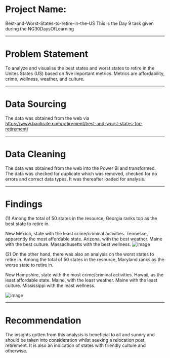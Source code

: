 #  Project Name:
Best-and-Worst-States-to-retire-in-the-US
This is the Day 9  task given during the NG30DaysOfLearning

-------------------------------------

#  Problem Statement
To analyze and visualise the best states and worst states to retire in the Unites States (US) based on five important metrics.
Metrics are affordability, crime, wellness, weather, and culture.

--------------------------------------
#  Data Sourcing
The data was obtained from the web via https://www.bankrate.com/retirement/best-and-worst-states-for-retirement/

------------------------------------------
#  Data Cleaning
The data was obtained from the web into the Power BI and transformed. The data was checked for duplicate which was removed, checked for no errors and correct data types. It was thereafter loaded for analysis.

-----------------------------------------
# Findings 
(1)
Among the total of 50 states in the resource, Georgia ranks top as the best state to retire in.

New Mexico, state with the least crime/criminal activities.
Tennesse, apparently the most affordable state.
Arizona, with the best weather.
Maine with the best culture.
Massachusetts with the best wellness.
![image](https://user-images.githubusercontent.com/107158287/176810706-a8ebbc79-5e91-45b8-94f0-84a96cdb5f50.png)



(2)
On the other hand, there was also an analysis on the worst states to retire in.
Among the total of 50 states in the resource, Maryland ranks as the worse state to retire in.

New Hampshire, state with the most crime/criminal activities.
Hawaii, as the least affordable state.
Maine, with the least weather.
Maine with the least culture.
Mississippi with the least wellness.

![image](https://user-images.githubusercontent.com/107158287/176809958-7eb77d7c-5d37-4f66-b7a8-5bb54b889190.png)

----------------------------------------------
#  Recommendation

The insights gotten from this analysis is beneficial to all and sundry and should be taken into consideration whilst seeking a relocation post retirement. It is also an indication of states with friendly culture and otherwise.
